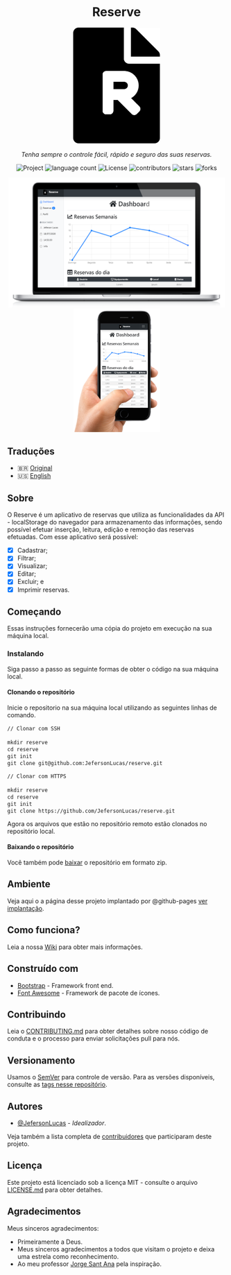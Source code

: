 <h1 align="center">Reserve</h1>

<p align="center">
  <img src="assets/img/logo.png" width="200">
</p>
    <p align="center"><em>Tenha sempre o controle fácil, rápido e seguro das suas reservas.</em></p>    
    <p align="center">
        <img src="https://img.shields.io/badge/Jeferson%20Lucas-Reserve-blue" alt="Project">
        <img src="https://img.shields.io/github/languages/count/JefersonLucas/reserve" alt="language count">
        <img src="https://img.shields.io/github/license/JefersonLucas/reserve" alt="License">
        <img src="https://img.shields.io/github/contributors/JefersonLucas/reserve" alt="contributors">
        <img src="https://img.shields.io/github/stars/JefersonLucas/reserve?style=social" alt="stars">
        <img src="https://img.shields.io/github/contributors/JefersonLucas/reserve" alt="forks">
  	</p>
</p>
<p align="center">
    <img src="assets/img/capture-01.png" alt="Dashboard" width="500">
    <img src="assets/img/capture-02.png" alt="Reservas" width="200">
</p>

## Traduções

* :brazil: [Original](https://github.com/JefersonLucas/reserve/blob/master/README.md)
* :us: [English](https://github.com/JefersonLucas/reserve/blob/master/translations/en/README.md)

## Sobre

O Reserve é um aplicativo de reservas que utiliza as funcionalidades da API - localStorage do navegador para armazenamento das informações, sendo possível efetuar inserção, leitura, edição e remoção das reservas efetuadas. Com esse aplicativo será possível:

- [x] Cadastrar;
- [x] Filtrar;
- [x] Visualizar;
- [x] Editar;
- [x] Excluir; e
- [x] Imprimir reservas.

## Começando

Essas instruções fornecerão uma cópia do projeto em execução na sua máquina local.

### Instalando

Siga passo a passo as seguinte formas de obter o código na sua máquina local.

#### Clonando o repositório

Inicie o repositorio na sua máquina local utilizando as seguintes linhas de comando.

```
// Clonar com SSH

mkdir reserve
cd reserve
git init
git clone git@github.com:JefersonLucas/reserve.git
```

```
// Clonar com HTTPS

mkdir reserve
cd reserve
git init
git clone https://github.com/JefersonLucas/reserve.git
```
Agora os arquivos que estão no repositório remoto estão clonados no repositório local.

#### Baixando o repositório

Você também pode [baixar](https://github.com/JefersonLucas/reserve/archive/master.zip) o repositório em formato zip.

## Ambiente

Veja aqui o a página desse projeto implantado por @github-pages [ver implantação](https://jefersonlucas.github.io/reserve/).

## Como funciona?

Leia a nossa [Wiki](https://github.com/JefersonLucas/reserve/wiki) para obter mais informações.

## Construído com

* [Bootstrap](https://getbootstrap.com/) - Framework front end.
* [Font Awesome](https://maven.apache.org/) - Framework de pacote de ícones.

## Contribuindo

Leia o [CONTRIBUTING.md](https://github.com/JefersonLucas/reserve/blob/master/CONTRIBUTING.md) para obter detalhes sobre nosso código de conduta e o processo para enviar solicitações pull para nós.

## Versionamento

Usamos o [SemVer](https://semver.org/lang/pt-BR/) para controle de versão. Para as versões disponíveis, consulte as [tags nesse repositório](https://github.com/JefersonLucas/reserve/tags).

## Autores

* [@JefersonLucas](https://github.com/JefersonLucas) - _Idealizador_.

Veja também a lista completa de [contribuidores](https://github.com/JefersonLucas/reserve/contributors) que participaram deste projeto.

## Licença

Este projeto está licenciado sob a licença MIT - consulte o arquivo [LICENSE.md](https://github.com/JefersonLucas/reserve/blob/master/LICENSE) para obter detalhes.

## Agradecimentos

Meus sinceros agradecimentos:

* Primeiramente a Deus. 
* Meus sinceros agradecimentos a todos que visitam o projeto e deixa uma estrela como reconhecimento.
* Ao meu professor [Jorge Sant Ana](https://twitter.com/jorgesantanabr) pela inspiração.
